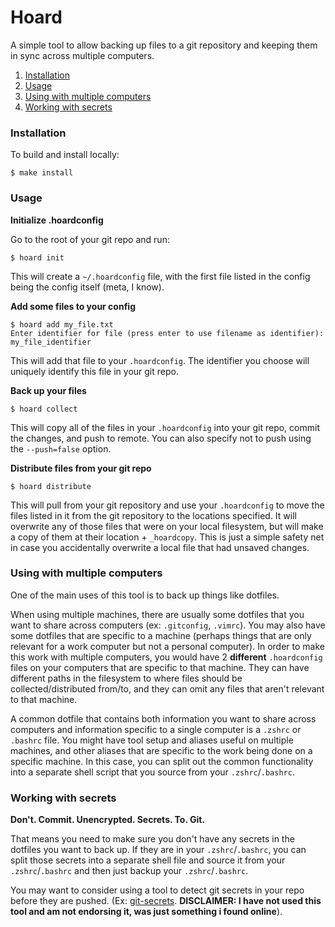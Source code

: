 # Hoard

A simple tool to allow backing up files to a git repository and keeping them in sync across multiple computers. 

1. [Installation](#installation)
2. [Usage](#usage)
3. [Using with multiple computers](#using-with-multiple-computers)
4. [Working with secrets](#working-with-secrets)

### Installation

To build and install locally:

```console
$ make install
```

### Usage

**Initialize .hoardconfig**

Go to the root of your git repo and run: 

```console
$ hoard init
```

This will create a `~/.hoardconfig` file, with the first file listed in the config being the config itself (meta, I know).

**Add some files to your config** 

```console
$ hoard add my_file.txt
Enter identifier for file (press enter to use filename as identifier): my_file_identifier
```

This will add that file to your `.hoardconfig`. The identifier you choose will uniquely identify this file in your git repo.

**Back up your files**

```console
$ hoard collect
```

This will copy all of the files in your `.hoardconfig` into your git repo, commit the changes, and push to remote. You can also specify not to push using the `--push=false` option.

**Distribute files from your git repo**

```console
$ hoard distribute
```

This will pull from your git repository and use your `.hoardconfig` to move the files listed in it from the git repository to the locations specified. It will overwrite any of those files that were on your local filesystem, but will make a copy of them at their location + `_hoardcopy`. This is just a simple safety net in case you accidentally overwrite a local file that had unsaved changes. 

### Using with multiple computers

One of the main uses of this tool is to back up things like dotfiles. 

When using multiple machines, there are usually some dotfiles that you want to share across computers (ex: `.gitconfig`, `.vimrc`). You may also have some dotfiles that are specific to a machine (perhaps things that are only relevant for a work computer but not a personal computer). In order to make this work with multiple computers, you would have 2 **different** `.hoardconfig` files on your computers that are specific to that machine. They can have different paths in the filesystem to where files should be collected/distributed from/to, and they can omit any files that aren't relevant to that machine. 

A common dotfile that contains both information you want to share across computers and information specific to a single computer is a `.zshrc` or `.bashrc` file. You might have tool setup and aliases useful on multiple machines, and other aliases that are specific to the work being done on a specific machine. In this case, you can split out the common functionality into a separate shell script that you source from your `.zshrc`/`.bashrc`. 

### Working with secrets

**Don't. Commit. Unencrypted. Secrets. To. Git.**

That means you need to make sure you don't have any secrets in the dotfiles you want to back up. If they are in your `.zshrc`/`.bashrc`, you can split those secrets into a separate shell file and source it from your `.zshrc`/`.bashrc` and then just backup your `.zshrc`/`.bashrc`. 

You may want to consider using a tool to detect git secrets in your repo before they are pushed. (Ex: [git-secrets](https://github.com/awslabs/git-secrets). **DISCLAIMER: I have not used this tool and am not endorsing it, was just something i found online**).